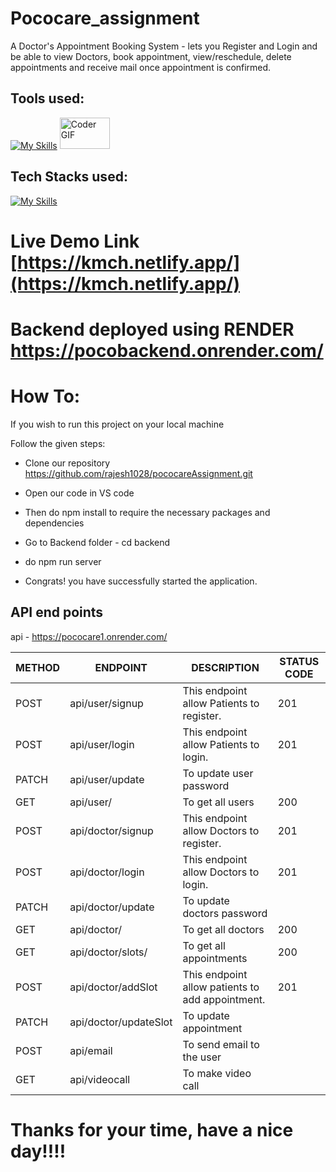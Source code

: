 # Pococare_assignment

A Doctor's Appointment Booking System - lets you Register and Login and be able to view Doctors, book appointment, view/reschedule, delete appointments and receive mail once appointment is confirmed.


## Tools used:
[![My Skills](https://skillicons.dev/icons?i=vercel,github)](https://skillicons.dev)
<img alt="Coder GIF" height=50 width=80 src="https://www.w3schools.com/whatis/img_npm.jpg" />


## Tech Stacks used:
[![My Skills](https://skillicons.dev/icons?i=js,nodejs,express,mongodb,html,css)](https://skillicons.dev)


# Live Demo Link [https://kmch.netlify.app/](https://kmch.netlify.app/)

# Backend deployed using RENDER https://pocobackend.onrender.com/


# How To:

If you wish to run this project on your local machine

Follow the given steps:

* Clone our repository https://github.com/rajesh1028/pococareAssignment.git

* Open our code in VS code

* Then do npm install to require the necessary packages and dependencies

* Go to Backend folder - cd backend

* do npm run server

* Congrats! you have successfully started the application.

## API end points

api - https://pococare1.onrender.com/


| METHOD | ENDPOINT | DESCRIPTION | STATUS CODE |
| --- | --- | --- | --- |
| POST | api/user/signup | This endpoint allow Patients to register. | 201 |
| POST | api/user/login | This endpoint allow Patients to login. | 201 |
| PATCH | api/user/update | To update user password
| GET | api/user/ | To get all users | 200
| POST | api/doctor/signup | This endpoint allow Doctors to register. | 201 |
| POST | api/doctor/login | This endpoint allow Doctors to login. | 201 |
| PATCH | api/doctor/update | To update doctors password
| GET | api/doctor/ | To get all doctors | 200
| GET | api/doctor/slots/ | To get all appointments | 200
| POST | api/doctor/addSlot | This endpoint allow patients to add appointment. | 201 |
| PATCH | api/doctor/updateSlot | To update appointment
| POST | api/email | To send email to the user
| GET | api/videocall | To make video call






# Thanks for your time, have a nice day!!!!



